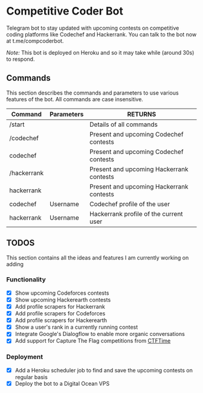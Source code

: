 # Competitive Coder Bot
Telegram bot to stay updated with upcoming contests on competitive coding platforms like Codechef and Hackerrank.
You can talk to the bot now at t.me/compcoderbot.

*Note:* This bot is deployed on Heroku and so it may take while (around 30s) to respond.

## Commands
This section describes the commands and parameters to use various features of the bot. All commands are case insensitive.


| Command     | Parameters   | RETURNS                                  |
|-------------|--------------|------------------------------------------|
| /start      |              | Details of all commands                  |
| /codechef   |              | Present and upcoming Codechef contests   |
| codechef    |              | Present and upcoming Codechef contests   |
| /hackerrank |              | Present and upcoming Hackerrank contests |
| hackerrank  |              | Present and upcoming Hackerrank contests |
| codechef    | Username     | Codechef profile of the user             |
| hackerrank  | Username     | Hackerrank profile of the current user   |


## TODOS
This section contains all the ideas and features I am currently working on adding
### Functionality
- [x] Show upcoming Codeforces contests
- [x] Show upcoming Hackerearth contests
- [x] Add profile scrapers for Hackerrank
- [x] Add profile scrapers for Codeforces
- [x] Add profile scrapers for Hackerearth
- [x] Show a user's rank in a currently running contest
- [x] Integrate Google's Dialogflow to enable more organic conversations
- [x] Add support for Capture The Flag competitions from [CTFTime](https://ctftime.org/)

### Deployment
- [x] Add a Heroku scheduler job to find and save the upcoming contests on regular basis
- [x] Deploy the bot to a Digital Ocean VPS